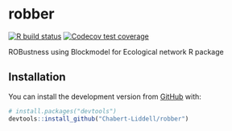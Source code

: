 
<!-- README.md is generated from README.Rmd. Please edit that file -->

# robber

<!-- badges: start -->

[![R build
status](https://github.com/Chabert-Liddell/robber/workflows/R-CMD-check/badge.svg)](https://github.com/Chabert-Liddell/robber/actions)
[![Codecov test
coverage](https://codecov.io/gh/Chabert-Liddell/robber/branch/master/graph/badge.svg)](https://codecov.io/gh/Chabert-Liddell/robber?branch=master)
<!-- badges: end -->

ROBustness using Blockmodel for Ecological network R package

## Installation

You can install the development version from [GitHub](https://github.com/) with:

``` r
# install.packages("devtools")
devtools::install_github("Chabert-Liddell/robber")
```
